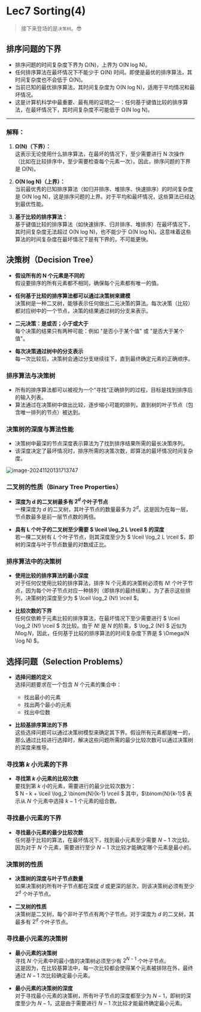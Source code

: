 # Lec7 Sorting(4)

> 接下来登场的是`决策树`。😎

## 排序问题的下界

- 排序问题的时间复杂度下界为 Ω(N)，上界为 O(N log N)。
- 任何排序算法在最坏情况下不能少于 Ω(N) 时间。即使是最优的排序算法，其时间复杂度也不会低于 Ω(N)。
- 当前已知的最优排序算法，其时间复杂度为 O(N log N)，适用于平均情况和最坏情况。
- 这是计算机科学中最重要、最有用的证明之一：任何基于键值比较的排序算法，在最坏情况下，其时间复杂度不可能低于 Ω(N log N)。

---

### 解释：

1. **Ω(N)（下界）：**  
   这表示无论使用什么排序算法，在最坏的情况下，至少需要进行 N 次操作（比如在比较排序中，至少需要检查每个元素一次）。因此，排序问题的下界是 Ω(N)。

2. **O(N log N)（上界）：**  
   当前最优秀的已知排序算法（如归并排序、堆排序、快速排序）的时间复杂度是 O(N log N)，这是排序问题的上界。对于平均和最坏情况，这些算法已经达到最优性能。

3. **基于比较的排序算法：**  
   基于键值比较的排序算法（如快速排序、归并排序、堆排序）在最坏情况下，其时间复杂度无法超过 O(N log N)，也不能少于 Ω(N log N)。这意味着这些算法的时间复杂度在最坏情况下是有下界的，不可能更快。

## 决策树（Decision Tree）

- **假设所有的 N 个元素是不同的**  
  假设要排序的所有元素都不相同，确保每个元素都有唯一的值。

- **任何基于比较的排序算法都可以通过决策树来建模**  
  决策树是一种二叉树，能够表示任何做出二元决策的算法。每次决策（比较）都对应树中的一个节点，决策的结果通过树的分支来表示。

- **二元决策：是或否；小于或大于**  
  每个决策的结果只有两种可能：例如 "是否小于某个值" 或 "是否大于某个值"。

- **每次决策通过树中的分支表示**  
  每一次比较后，决策树会通过分支继续往下，直到最终确定元素的正确顺序。

### 排序算法与决策树

- 所有的排序算法都可以被视为一个“寻找”正确排列的过程，目标是找到排序后的输入列表。
- 算法通过在决策树中做出比较，逐步缩小可能的排列，直到树的叶子节点（包含唯一排列的节点）被达到。

### 决策树的深度与算法性能

- 决策树中最深的节点深度表示算法为了找到排序结果所需的最长决策序列。
- 该深度决定了最坏情况时，排序所需的决策次数，即算法的最坏情况时间复杂度。

![image-20241120131713747](C:\Totoro.trip\blog-demo\source\images\image-20241120131713747.png)

### 二叉树的性质（Binary Tree Properties）

- **深度为 d 的二叉树最多有 $2^d$ 个叶子节点**  
  一棵深度为 $d$ 的二叉树，其叶子节点的数量最多为 $2^d$。这是因为在每一层，节点数最多是前一层节点数的两倍。

- **具有 L 个叶子的二叉树至少需要 $ \lceil \log_2 L \rceil $ 的深度**  
  若一棵二叉树有 $L$ 个叶子节点，则其深度至少为 $ \lceil \log_2 L \rceil $，即树的深度与叶子节点数量的对数成正比。

### 排序算法中的决策树

- **使用比较的排序算法的最小深度**  
  对于任何仅使用比较的排序算法，排序 N 个元素的决策树必须有 $N!$ 个叶子节点，因为每个叶子节点对应一种排列（即排序的最终结果）。为了表示这些排列，决策树的深度至少为 $ \lceil \log_2 (N!) \rceil $。

- **比较次数的下界**  
  任何仅依赖于元素比较的排序算法，在最坏情况下至少需要进行 $ \lceil \log_2 (N!) \rceil $ 次比较。由于 $N!$ 是 $N$ 的阶乘，$ \log_2 (N!) $ 近似为 $N \log N$，因此，任何基于比较的排序算法的时间复杂度下界是 $ \Omega(N \log N) $。

## 选择问题（Selection Problems）

- **选择问题的定义**  
  选择问题要求在一个包含 $N$ 个元素的集合中：
  - 找出最小的元素
  - 找出两个最小的元素
  - 找出中位数

- **比较基排序算法的下界**  
  这些选择问题可以通过决策树模型来确定其下界。假设所有元素都是唯一的，那么通过比较进行选择时，解决这些问题所需的最少比较次数可以通过决策树的深度来推导。

### 寻找第 $k$ 小元素的下界

- **寻找第 $k$ 小元素的比较次数**  
  要找到第 $k$ 小的元素，需要进行的最少比较次数为：  
  $
  N - k + \lceil \log_2 \binom{N}{k-1} \rceil
  $
  其中，$\binom{N}{k-1}$ 表示从 $N$ 个元素中选择 $k-1$ 个元素的组合数。

### 寻找最小元素的下界

- **寻找最小元素的最少比较次数**  
  任何基于比较的算法，在最坏情况下，找到最小元素至少需要 $N-1$ 次比较。因为对于 $N$ 个元素，需要进行至少 $N-1$ 次比较才能确定哪个元素是最小的。

### 决策树的性质

- **决策树的深度与叶子节点数量**  
  如果决策树的所有叶子节点都在深度 $d$ 或更深的层次，则该决策树必须有至少 $2^d$ 个叶子节点。

- **二叉树的性质**  
  决策树是二叉树，每个非叶子节点有两个子节点。对于深度为 $d$ 的二叉树，其最多有 $2^d$ 个叶子节点。

### 寻找最小元素的决策树

- **最小元素的决策树**  
  寻找 $N$ 个元素中的最小值的决策树必须至少有 $2^{N-1}$ 个叶子节点。  
  这是因为，在比较基算法中，每一次比较都会使得某个元素被排除在外，最终通过 $N-1$ 次比较确定最小元素。

- **最小元素的决策树的深度**  
  对于寻找最小元素的决策树，所有叶子节点的深度都至少为 $N-1$，即树的深度至少为 $N-1$，这是由于需要进行 $N-1$ 次比较才能最终确定最小元素。











